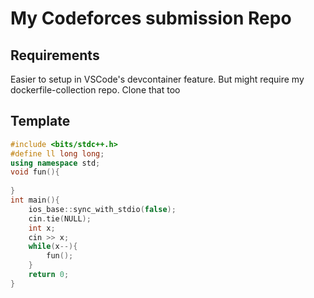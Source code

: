 # My Codeforces submission Repo

## Requirements
Easier to setup in VSCode's devcontainer feature. But might require my dockerfile-collection repo. Clone that too

## Template
```cpp
#include <bits/stdc++.h>
#define ll long long;
using namespace std;
void fun(){
    
}
int main(){
    ios_base::sync_with_stdio(false);
    cin.tie(NULL);
    int x;
    cin >> x;
    while(x--){
        fun();
    }
    return 0;
}
```